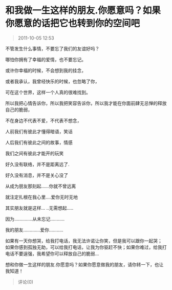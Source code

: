 # 和我做一生这样的朋友.你愿意吗？如果你愿意的话把它也转到你的空间吧
> 2011-10-05 12:53


不管发生什么事情，不要忘了我们的友谊好吗？  
  
哪怕你拥有了幸福的爱情，也不要忘记。  
  
或许你幸福的时候，不会想到我的挂念，  
  
或者我承认，我曾经快乐的时候，也忽略了你，  
  
可在这个世界，这样一个人真的很难找到。  
  
所以我把心情告诉你，所以我把笑容告诉你，所以我才能在你面前肆无忌惮的释放自己的脆弱，  
  
不在身边不代表不爱，不代表不想念，  
  
人前我们有彼此才懂得暗语，笑话  
  
人后我们有彼此之间的故事，情感  
  
我们之间有彼此才能开的玩笑  
  
好久没有联络，并不是距离远了.  
  
好久没有消息，并不是关心没了  
  
从成为朋友那刻起……你就不曾远离  
  
就注定扎根在我心里….爱你无时无地  
  
其实朋友就是这样… ..无需想起…..  
  
因为…………..从未忘记...........  
  
我的朋友………….爱你...........  
  
如果有一天你想哭，给我打电话，我无法许诺让你笑，但是我可以跟你一起哭； 如果你感到孤独无助，可以给我打电话，让我为你驱赶不快；如果你难过，给我打电话不要逞强，我希望你可以释放自己的脆弱…  
  
想和你做一生这样的朋友.你愿意吗？如果你愿意做我的朋友，请你转一下，也让我知道！
> 评论(0)

